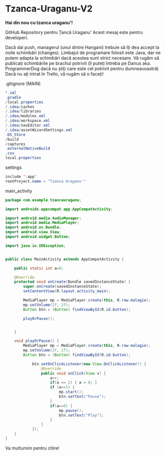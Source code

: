 # Tzanca-Uraganu-V2
**Hai din nou cu tzanca uraganu'!**

GitHub Repository pentru Țancă Uraganu'
Acest mesaj este pentru developeri.

Dacă dai push, managerul (unul dintre Hangani) trebuie să îți dea accept la noile schimbări (changes).
Limbajul de programare folosit este Java, dar ne putem adapta la schimbări dacă acestea sunt strict necesare.
Vă rugăm să publicați schimbările pe brachul potrivit (îl puteți întreba pe Darius aka. ProgrammerDog dacă nu știți care este cel potrivit pentru dumneavoastră)
Dacă nu ați intrat în Trello, vă rugăm să o faceți!

.gitignore (MAIN)

```java
*.iml
.gradle
/local.properties
/.idea/caches
/.idea/libraries
/.idea/modules.xml
/.idea/workspace.xml
/.idea/navEditor.xml
/.idea/assetWizardSettings.xml
.DS_Store
/build
/captures
.externalNativeBuild
.cxx
local.properties
```

settings

```java
include ':app'
rootProject.name = "Tzanca Uraganu'"
```

main_activity

```java
package com.example.tzancauraganu;

import androidx.appcompat.app.AppCompatActivity;

import android.media.AudioManager;
import android.media.MediaPlayer;
import android.os.Bundle;
import android.view.View;
import android.widget.Button;

import java.io.IOException;


public class MainActivity extends AppCompatActivity {

    public static int a=0;

    @Override
    protected void onCreate(Bundle savedInstanceState) {
        super.onCreate(savedInstanceState);
        setContentView(R.layout.activity_main);

        MediaPlayer mp = MediaPlayer.create(this, R.raw.malagie);
        mp.setVolume(2f, 2f);
        Button btn = (Button) findViewById(R.id.button);

        playOrPause();


    }

    void playOrPause() {
        MediaPlayer mp = MediaPlayer.create(this, R.raw.malagie);
        mp.setVolume(2f, 2f);
        Button btn = (Button) findViewById(R.id.button);

            btn.setOnClickListener(new View.OnClickListener() {
                @Override
                public void onClick(View v) {
                    a++;
                    if(a == 2) { a = 0; }
                    if (a==1) {
                        mp.start();
                        btn.setText("Pause");
                    }
                    if(a==0) {
                        mp.pause();
                        btn.setText("Play");
                    }
                }
            });
    }
}
```
Va multumim pentru citire!